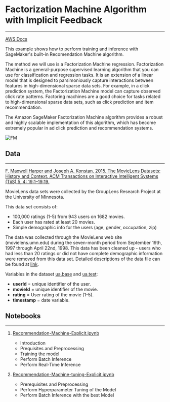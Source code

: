 # Factorization Machine Algorithm with Implicit Feedback #
---
[AWS Docs](https://docs.aws.amazon.com/sagemaker/latest/dg/fact-machines.html)

This example shows how to perform training and inference with SageMaker's built-in Recomendation Machine algorithm.

The method we will use is a Factorization Machine regression. Factorization Machine is a general-purpose supervised learning algorithm that you can use for classification and regression tasks. It is an extension of a linear model that is designed to parsimoniously capture interactions between features in high-dimensional sparse data sets. For example, in a click prediction system, the Factorization Machine model can capture observed click rate patterns. Factoring machines are a good choice for tasks related to high-dimensional sparse data sets, such as click prediction and item recommendation.

The Amazon SageMaker Factorization Machine algorithm provides a robust and highly scalable implementation of this algorithm, which has become extremely popular in ad click prediction and recommendation systems.

![FM](https://cdn-images-1.medium.com/max/1200/1*LIUoxYjroygCiS5UhrMk4w.png)

## Data
---

[F. Maxwell Harper and Joseph A. Konstan. 2015. The MovieLens Datasets: History and Context. ACM Transactions on Interactive Intelligent Systems (TiiS) 5, 4: 19:1–19:19.](https://dl.acm.org/doi/10.1145/2827872)

MovieLens data sets were collected by the GroupLens Research Project at the University of Minnesota.
 
This data set consists of:
* 100,000 ratings (1-5) from 943 users on 1682 movies. 
* Each user has rated at least 20 movies. 
* Simple demographic info for the users (age, gender, occupation, zip)

The data was collected through the MovieLens web site (movielens.umn.edu) during the seven-month period from September 19th, 1997 through April 22nd, 1998. This data has been cleaned up - users who had less than 20 ratings or did not have complete demographic information were removed from this data set. Detailed descriptions of the data file can be found at [link](https://files.grouplens.org/datasets/movielens/ml-100k-README.txt).


Variables in the dataset [ua.base](./ml-100k/ua.base) and [ua.test](./ml-100k/ua.test): 
* **userId** = unique identifier of the user.
* **movieId** = unique identifier of the movie.
* **rating** = User rating of the movie (1-5).
* **timestamp** = date variable.

## Notebooks
---

1. [Recommendation-Machine-Explicit.ipynb](Recommendation-Machine-Explicit.ipynb)
    * Introduction
    * Prequisites and Preprocessing
    * Training the model
    * Perform Batch Inference
    * Perform Real-Time Inference
    
    
2. [Recommendation-Machine-tuning-Explicit.ipynb](Recommendation-Machine-tuning-Explicit.ipynb)
    * Prerequisites and Preprocessing
    * Perform Hyperparameter Tuning of the Model
    * Perform Batch Inference with the best Model